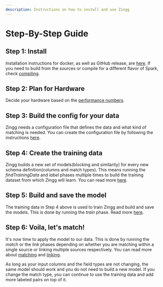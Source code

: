 ```yaml
---
description: Instructions on how to install and use Zingg
---
```


# Step-By-Step Guide

## Step 1: Install

Installation instructions for docker, as well as GitHub release, are [here](setup/installation.md). If you need to build from the sources or compile for a different flavor of Spark, check [compiling](setup/installation.md#compiling-from-sources).

## Step 2: Plan for Hardware

Decide your hardware based on the [performance numbers](setup/hardwareSizing.md).

## Step 3: Build the config for your data

Zingg needs a configuration file that defines the data and what kind of matching is needed. You can create the configuration file by following the instructions [here](stepbystep/configuration/).

## Step 4: Create the training data

Zingg builds a new set of models(blocking and similarity) for every new schema definition(columns and match types). This means running the _findTrainingData_ and _label_ phases multiple times to build the training dataset from which Zingg will learn. You can read more [here](setup/training/createTrainingData.md).

## Step 5: Build and save the model

The training data in Step 4 above is used to train Zingg and build and save the models. This is done by running the _train_ phase. Read more [here](setup/train.md).

## Step 6: Voila, let's match!

It's now time to apply the model to our data. This is done by running the _match_ or the _link_ phases depending on whether you are matching within a single source or linking multiple sources respectively. You can read more about [matching](setup/match.md) and [linking](setup/link.md).

As long as your input columns and the field types are not changing, the same model should work and you do not need to build a new model. If you change the match type, you can continue to use the training data and add more labeled pairs on top of it.
